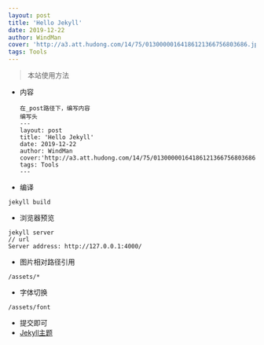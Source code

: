 ```yaml
---
layout: post
title: 'Hello Jekyll'
date: 2019-12-22
author: WindMan
cover: 'http://a3.att.hudong.com/14/75/01300000164186121366756803686.jpg'
tags: Tools
---
```


> 本站使用方法

+ 内容
  ```
  在_post路径下，编写内容
  编写头
  ---
  layout: post
  title: 'Hello Jekyll'
  date: 2019-12-22
  author: WindMan
  cover:'http://a3.att.hudong.com/14/75/01300000164186121366756803686.jpg'
  tags: Tools
  ---
  ```
+ 编译
``` 
jekyll build
```
+ 浏览器预览
``` 
jekyll server
// url
Server address: http://127.0.0.1:4000/
```

+ 图片相对路径引用
```
/assets/*
```

+ 字体切换
```
/assets/font
```

+ 提交即可
+ [Jekyll主题](http://jekyllthemes.org/)

